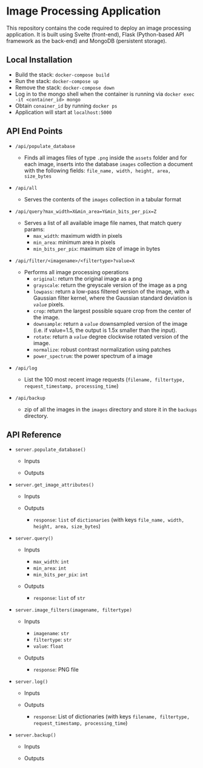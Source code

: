 # Image Processing Application

This repository contains the code required to deploy an image processing application. It is built using Svelte (front-end), Flask (Python-based API framework as the back-end) and MongoDB (persistent storage).

## Local Installation

- Build the stack: `docker-compose build`
- Run the stack: `docker-compose up`
- Remove the stack: `docker-compose down`
- Log in to the mongo shell when the container is running via `docker exec -it <container_id> mongo`
- Obtain `conainer_id` by running `docker ps`
- Application will start at `localhost:5000`

## API End Points

- `/api/populate_database`
    - Finds all images files of type `.png` inside the `assets` folder and for each image, inserts into the database `images` collection a document with the following fields:
    `file_name, width, height, area, size_bytes`
    
- `/api/all`
    - Serves the contents of the `images` collection in a tabular format
    
- `/api/query?max_width=X&min_area=Y&min_bits_per_pix=Z`
   - Serves a list of all available image file names, that match query params:
        - `max_width`: maximum width in pixels
        - `min_area`: minimum area in pixels
        - `min_bits_per_pix`: maximum size of image in bytes
        
- `/api/filter/<imagename>/<filtertype>?value=X`
    - Performs all image processing operations
        - `original`: return the original image as a png
        - `grayscale`: return the greyscale version of the image as a png
        - `lowpass`: return a low-pass filtered version of the image, with a Gaussian filter kernel, where the Gaussian standard deviation is *`value`* pixels. 
        - `crop`: return the largest possible square crop from the center of the image.
        - `downsample`: return a *`value`* downsampled version of the image (i.e. if value=1.5, the output is 1.5x smaller than the input). 
        - `rotate`: return a *`value`* degree clockwise rotated version of the image.
        - `normalize`: robust contrast normalization using patches
        - `power_spectrum`: the power spectrum of a image
        
- `/api/log`
    - List the 100 most recent image requests (`filename, filtertype, request_timestamp, processing_time`)
- `/api/backup`
    - zip of all the images in the `images` directory and store it in the `backups` directory.

## API Reference


- `server.populate_database()`

    - Inputs

    - Outputs

- `server.get_image_attributes()`

    - Inputs

    - Outputs
        - `response`: `list` of `dictionaries` (with keys `file_name, width, height, area, size_bytes`)

- `server.query()`

    - Inputs
        - `max_width`: `int`    
        - `min_area`: `int`
        - `min_bits_per_pix`: `int`

    - Outputs
        - `response`: `list` of `str`

- `server.image_filters(imagename, filtertype)`

    - Inputs
        - `imagename`: `str`
        - `filtertype`: `str`
        - `value`: `float`

    - Outputs

        - `response`: PNG file

- `server.log()`

    - Inputs

    - Outputs
        - `response`: List of dictionaries (with keys `filename, filtertype, request_timestamp, processing_time`)

- `server.backup()`

    - Inputs

    - Outputs
